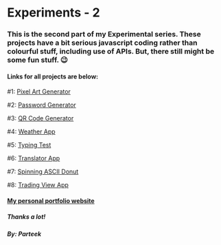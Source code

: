 # Experiments - 2

### This is the second part of my Experimental series. These projects have a bit serious javascript coding rather than colourful stuff, including use of APIs. But, there still might be some fun stuff. :wink:

#### Links for all projects are below:

#1: <a href="https://p4rt33k.github.io/JavaScriptWorksWonders/PixelArtGenerator/index.html">Pixel Art Generator</a>

#2: <a href="https://p4rt33k.github.io/JavaScriptWorksWonders/PasswordGenerator/index.html">Password Generator</a>

#3: <a href="https://p4rt33k.github.io/JavaScriptWorksWonders/QRCodeGenerator/index.html">QR Code Generator</a>

#4: <a href="https://p4rt33k.github.io/JavaScriptWorksWonders/WeatherApp/index.html">Weather App</a>

#5: <a href="https://p4rt33k.github.io/JavaScriptWorksWonders/TypingTest/index.html">Typing Test</a>

#6: <a href="https://p4rt33k.github.io/JavaScriptWorksWonders/TranslatorApp/index.html">Translator App</a>

#7: <a href="https://p4rt33k.github.io/JavaScriptWorksWonders/SpinningDonut/index.html">Spinning ASCII Donut</a>

#8: <a href="https://p4rt33k.github.io/JavaScriptWorksWonders/TradingViewApp/home.html">Trading View App</a>

#### <a href="https://parteek-portfolio.netlify.app/homepage">My personal portfolio website</a>

##### Thanks a lot!
##### By: Parteek
